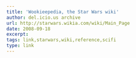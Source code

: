 ```yaml
---
title: 'Wookieepedia, the Star Wars wiki'
author: del.icio.us archive
url: http://starwars.wikia.com/wiki/Main_Page
date: 2008-09-18
excerpt: 
tags: link,starwars,wiki,reference,scifi
type: link
---
```

